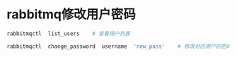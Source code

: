 # rabbitmq修改用户密码

```bash
rabbitmqctl  list_users    # 查看用户列表

rabbitmqctl  change_password  username  'new_pass'    # 修改对应用户的密码
```